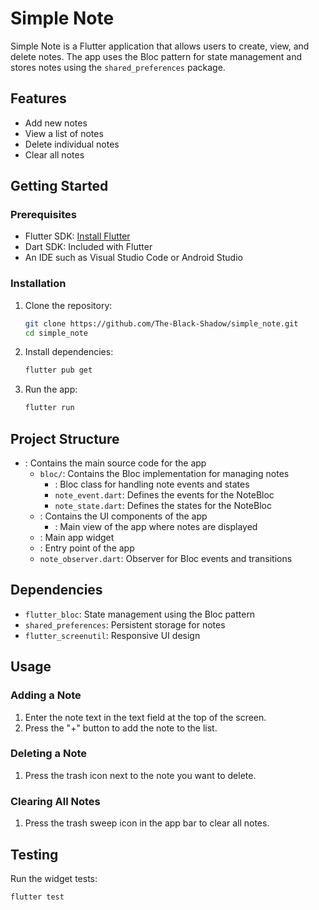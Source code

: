 # Simple Note

Simple Note is a Flutter application that allows users to create, view, and delete notes. The app uses the Bloc pattern for state management and stores notes using the `shared_preferences` package.

## Features

- Add new notes
- View a list of notes
- Delete individual notes
- Clear all notes

## Getting Started

### Prerequisites

- Flutter SDK: [Install Flutter](https://flutter.dev/docs/get-started/install)
- Dart SDK: Included with Flutter
- An IDE such as Visual Studio Code or Android Studio

### Installation

1. Clone the repository:

   ```sh
   git clone https://github.com/The-Black-Shadow/simple_note.git
   cd simple_note
   ```

2. Install dependencies:

   ```sh
   flutter pub get
   ```

3. Run the app:
   ```sh
   flutter run
   ```

## Project Structure

- : Contains the main source code for the app
  - `bloc/`: Contains the Bloc implementation for managing notes
    - : Bloc class for handling note events and states
    - `note_event.dart`: Defines the events for the NoteBloc
    - `note_state.dart`: Defines the states for the NoteBloc
  - : Contains the UI components of the app
    - : Main view of the app where notes are displayed
  - : Main app widget
  - : Entry point of the app
  - `note_observer.dart`: Observer for Bloc events and transitions

## Dependencies

- `flutter_bloc`: State management using the Bloc pattern
- `shared_preferences`: Persistent storage for notes
- `flutter_screenutil`: Responsive UI design

## Usage

### Adding a Note

1. Enter the note text in the text field at the top of the screen.
2. Press the "+" button to add the note to the list.

### Deleting a Note

1. Press the trash icon next to the note you want to delete.

### Clearing All Notes

1. Press the trash sweep icon in the app bar to clear all notes.

## Testing

Run the widget tests:

```sh
flutter test

```
